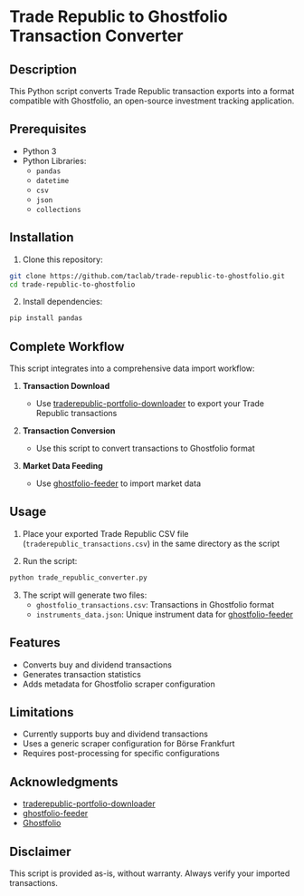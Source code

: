 # Trade Republic to Ghostfolio Transaction Converter

## Description

This Python script converts Trade Republic transaction exports into a format compatible with Ghostfolio, an open-source investment tracking application.

## Prerequisites

- Python 3
- Python Libraries:
  - `pandas`
  - `datetime`
  - `csv`
  - `json`
  - `collections`

## Installation

1. Clone this repository:
```bash
git clone https://github.com/taclab/trade-republic-to-ghostfolio.git
cd trade-republic-to-ghostfolio
```

2. Install dependencies:
```bash
pip install pandas
```

## Complete Workflow

This script integrates into a comprehensive data import workflow:

1. **Transaction Download** 
   - Use [traderepublic-portfolio-downloader](https://github.com/dhojayev/traderepublic-portfolio-downloader) to export your Trade Republic transactions

2. **Transaction Conversion** 
   - Use this script to convert transactions to Ghostfolio format

3. **Market Data Feeding**
   - Use [ghostfolio-feeder](https://github.com/marco-ragusa/ghostfolio-feeder) to import market data

## Usage

1. Place your exported Trade Republic CSV file (`traderepublic_transactions.csv`) in the same directory as the script

2. Run the script:
```bash
python trade_republic_converter.py
```

3. The script will generate two files:
   - `ghostfolio_transactions.csv`: Transactions in Ghostfolio format
   - `instruments_data.json`: Unique instrument data for [ghostfolio-feeder](https://github.com/marco-ragusa/ghostfolio-feeder)

## Features

- Converts buy and dividend transactions
- Generates transaction statistics
- Adds metadata for Ghostfolio scraper configuration


## Limitations

- Currently supports buy and dividend transactions
- Uses a generic scraper configuration for Börse Frankfurt
- Requires post-processing for specific configurations

## Acknowledgments

- [traderepublic-portfolio-downloader](https://github.com/dhojayev/traderepublic-portfolio-downloader)
- [ghostfolio-feeder](https://github.com/marco-ragusa/ghostfolio-feeder)
- [Ghostfolio](https://github.com/ghostfolio/ghostfolio)

## Disclaimer

This script is provided as-is, without warranty. Always verify your imported transactions.